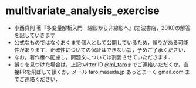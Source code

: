 # multivariate_analysis_exercise
- 小西貞則 著『多変量解析入門　線形から非線形へ』(岩波書店，2010)の解答を記していきます
- 公式なものではなくあくまで個人として公開しているため，誤りがある可能性があります．正確性についての保証はできない旨，予めご了承ください．
- なお，著作権へ配慮し，問題文については割愛させていただきます．
- 誤りを見つけた場合は，上記twitter ID [@ml_taro](https://twitter.com/ml_taro)までご連絡いただくか，直接PRを飛ばして頂くか，メール taro.masuda.jp あっとまーく gmail.com までご連絡ください．